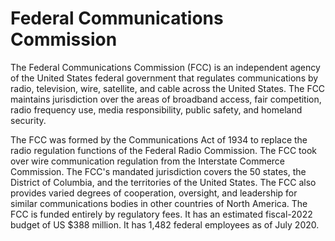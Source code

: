 # Federal Communications Commission

The Federal Communications Commission (FCC) is an independent agency of the United States federal government that regulates communications by radio, television, wire, satellite, and cable across the United States. The FCC maintains jurisdiction over the areas of broadband access, fair competition, radio frequency use, media responsibility, public safety, and homeland security.

The FCC was formed by the Communications Act of 1934 to replace the radio regulation functions of the Federal Radio Commission. The FCC took over wire communication regulation from the Interstate Commerce Commission. The FCC's mandated jurisdiction covers the 50 states, the District of Columbia, and the territories of the United States. The FCC also provides varied degrees of cooperation, oversight, and leadership for similar communications bodies in other countries of North America. The FCC is funded entirely by regulatory fees. It has an estimated fiscal-2022 budget of US $388 million. It has 1,482 federal employees as of July 2020.
